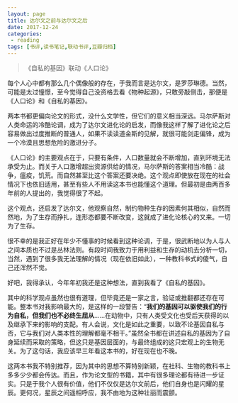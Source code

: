 ```yaml
---
layout: page
title: 达尔文之前与达尔文之后
date: 2017-12-24
categories:
 - reading
tags: [书评,读书笔记,联动书评,豆瓣归档]
---
```


> 《自私的基因》联动《人口论》

每个人心中都有那么几个偶像般的存在，于我而言是达尔文，是罗莎琳德。当然，可能是太过憧憬，至今觉得自己没资格去看《物种起源》，只敢旁敲侧击，那便是《人口论》和《自私的基因》。

两本书都更偏向论文的形式，没什么文学性，但它们的意义相当深远。马尔萨斯对人类命运的冷酷论调，成为了达尔文进化论的启发，而像我这样了解了进化论之后容易做出过度推断的普通人，如果不读读道金斯的见解，就很可能剑走偏锋，成为一个冷漠且思想危险的激进分子。

《人口论》的主要观点在于，只要有条件，人口数量就会不断增加，直到环境无法承受为止。而关于人口激增超出资源供给的情况，马尔萨斯的答案相当冷酷：战争，瘟疫，饥荒。而自然甚至比这个答案还要决绝。这个观点即使放在现在的社会情况下也依旧适用，甚至有些人不用读这本书也能懂这个道理。但最初是由两百多年前的人提出的，我觉得很了不起。

这个观点，还启发了达尔文，他观察自然，制约物种生存的因素何其相似，自然而然地，为了生存而挣扎，连形态都要不断改变，这就成了进化论核心的又来。一切为了生存。

很不幸的是我正好在年少不懂事的时候看到这种论调，于是，很武断地以为人与人之间本质也不过是丛林法则。有段时间我致力于用利益和生存的动机去分析一切，当然，遇到了很多我无法理解的情况（现在依旧如此），一种教科书式的傻气，自己还浑然不觉。

好吧，我得承认，今年年初我还是这种想法，直到我看了《自私的基因》。

其中的科学观点虽然也很有道理，但毕竟还是一家之言，验证或推翻都还存在可能。整本书对我影响最大的，是这样的一段警告：“**我们的基因可以驱使我们的行为自私，但我们也不必终生屈从**……在动物中，只有人类受文化也受后天获得的以及继承下来的影响的支配。有人会说，文化是如此之重要，以致不论基因自私与否，它与我们对人类本性的理解都毫不相干。”虽然全书都在讲述自私的基因为了自身延续而采取的策略，但这只是基因层面的，与最终组成的这只宏观上的生物无关。为了这句话，我应该早三年看这本书的，好在现在也不晚。

这两本书我不特别推荐，因为其中的思想不算特别新颖，在社科、生物的教科书上多多少少都会传达。而且，作为论文型的书籍，其中有很多理论都有待进一步证实。只是于我个人很有价值，他们不仅仅是达尔文前后，他们自身也是闪耀的星辰。更何况，星辰之间遥相呼应，我不由地为这种壮丽而震颤。